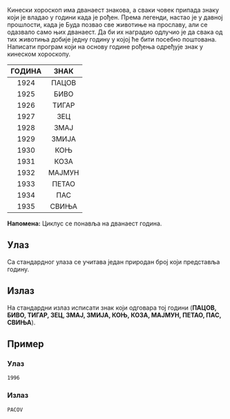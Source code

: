 ﻿Кинески хороскоп има дванаест знакова, а сваки човек припада знаку који је владао у години када је рођен. Према легенди, настао је у давној прошлости, када је Буда позвао све животиње на прославу, али се одазвало само њих дванаест. Да би их наградио одлучио је да свака од тих животиња добије једну годину у којој ће бити посебно поштована.
Написати програм који на основу године рођења одређује знак у кинеском хороскопу.

|ГОДИНА   | ЗНАК  |
|:-------:|:-----:|
|  1924   | ПАЦОВ |
|  1925   |  БИВО |
|  1926   | ТИГАР |
|  1927   |   ЗЕЦ |
|  1928   |  ЗМАЈ |
|  1929   |  ЗМИЈА|
|  1930   |  КОЊ  |
|  1931   |  КОЗА |
|  1932   |МАЈМУН |
|  1933   | ПЕТАО |
|  1934   | ПАС   |
|  1935   | СВИЊА |

**Напомена:** Циклус се понавља на дванаест година.

## Улаз

Са стандардног улаза се учитава један природан број који представља годину.

## Излаз

На стандардни излаз исписати знак који одговара тој години (**ПАЦОВ, БИВО, ТИГАР, ЗЕЦ, ЗМАЈ, ЗМИЈА, КОЊ, КОЗА, МАЈМУН, ПЕТАО, ПАС, СВИЊА**).
## Пример 

### Улаз

~~~
1996
~~~

### Излаз

~~~
PACOV
~~~

